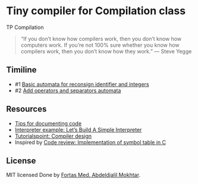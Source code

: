 # Tiny compiler for Compilation class
TP Compilation

> “If you don’t know how compilers work, then you don’t know how computers work. If you’re not 100% sure whether you know how compilers work, then you don’t know how they work.” — Steve Yegge

## Timiline
* #1 [Basic automata for reconsign identifier and integers]()
* #2 [Add operators and separators automata]()

## Resources
* [Tips for documenting code](http://stackoverflow.com/questions/51667/best-tips-for-documenting-code-using-doxygen)
* [Interpreter example: Let’s Build A Simple Interpreter](https://ruslanspivak.com/lsbasi-part1/)
* [Tutorialspoint: Compiler design](https://www.tutorialspoint.com/compiler_design/index.htm)
* Inspired by [Code review: Implementation of symbol table in C](http://codereview.stackexchange.com/questions/101694/implementation-of-symbol-table-in-c)

## License

MIT licensed
Done by [Fortas Med. Abdeldjalil Mokhtar](https://github.com/Fcmam5).
